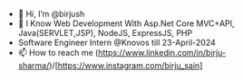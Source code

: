- 👋 Hi, I’m @birjush
- 👀 I Know Web Development With Asp.Net Core MVC+API, Java(SERVLET,JSP), NodeJS, ExpressJS, PHP
- Software Engineer Intern @Knovos till 23-April-2024
- 📫 How to reach me (https://www.linkedin.com/in/birju-sharma/)/[https://www.instagram.com/birju_sain]

<!---
birjush/birjush is a ✨ special ✨ repository because its `README.md` (this file) appears on your GitHub profile.
You can click the Preview link to take a look at your changes.
--->
